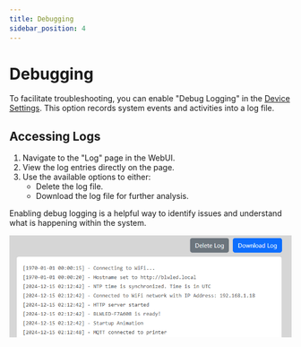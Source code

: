 ```yaml
---
title: Debugging
sidebar_position: 4
---
```


# Debugging
To facilitate troubleshooting, you can enable "Debug Logging" in the [Device Settings](setup-device/device). 
This option records system events and activities into a log file.


## Accessing Logs

1. Navigate to the "Log" page in the WebUI.
2. View the log entries directly on the page.
3. Use the available options to either:
    - Delete the log file.
    - Download the log file for further analysis.

Enabling debug logging is a helpful way to identify issues and understand what is happening within the system.

![](/img/logging.png)